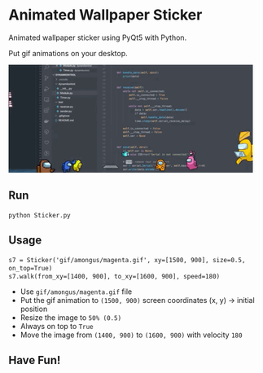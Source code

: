# Animated Wallpaper Sticker

Animated wallpaper sticker using PyQt5 with Python.

Put gif animations on your desktop.

![](result.gif)

## Run

```
python Sticker.py
```

## Usage

```
s7 = Sticker('gif/amongus/magenta.gif', xy=[1500, 900], size=0.5, on_top=True)
s7.walk(from_xy=[1400, 900], to_xy=[1600, 900], speed=180)
```

- Use `gif/amongus/magenta.gif` file
- Put the gif animation to `(1500, 900)` screen coordinates (x, y) -> initial position
- Resize the image to `50% (0.5)`
- Always on top to `True`
- Move the image from `(1400, 900)` to `(1600, 900)` with velocity `180`

## Have Fun!
